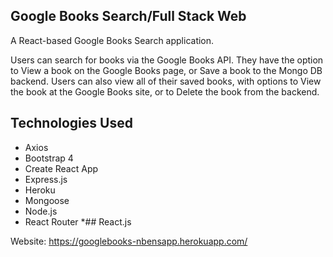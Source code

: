  
 
## Google Books Search/Full Stack Web

A React-based Google Books Search application.

Users can search for books via the Google Books API. They have the option to View a book on the Google Books page, or Save a book to the Mongo DB backend.
Users can also view all of their saved books, with options to View the book at the Google Books site, or to Delete the book from the backend.

## Technologies Used

* Axios
* Bootstrap 4
* Create React App
* Express.js
* Heroku
* Mongoose
* Node.js
* React Router
*## React.js


Website: https://googlebooks-nbensapp.herokuapp.com/
